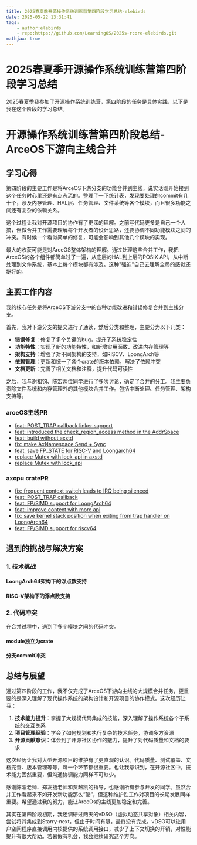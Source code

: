 ```yaml
---
title: 2025春夏季开源操作系统训练营第四阶段学习总结-elebirds
date: 2025-05-22 13:31:41
tags: 
    - author:elebirds
    - repo:https://github.com/LearningOS/2025s-rcore-elebirds.git
mathjax: true
---
```


# 2025春夏季开源操作系统训练营第四阶段学习总结

2025春夏季我参加了开源操作系统训练营，第四阶段的任务是具体实践，以下是我在这个阶段的学习总结。

<!-- more -->

# 开源操作系统训练营第四阶段总结-ArceOS下游向主线合并

## 学习心得

第四阶段的主要工作是将ArceOS下游分支的功能合并到主线，说实话刚开始接到这个任务时心里还是有点忐忑的。整理了一下统计表，发现要处理的commit有几十个，涉及内存管理、HAL层、任务管理、文件系统等各个模块，而且很多功能之间还有复杂的依赖关系。

这个过程让我对开源项目的协作有了更深的理解。之前写代码更多是自己一个人搞，但做合并工作需要理解每个开发者的设计思路，还要协调不同功能模块之间的冲突。有时候一个看似简单的修复，可能会影响到其他几个模块的实现。

最大的收获可能是对ArceOS整体架构的理解。通过处理这些合并工作，我把ArceOS的各个组件都简单过了一遍，从底层的HAL到上层的POSIX API，从中断处理到文件系统，基本上每个模块都有涉及。这种"强迫"自己去理解全局的感觉还挺好的。

## 主要工作内容

我的核心任务是将ArceOS下游分支中的各种功能改进和错误修复合并到主线分支。

首先，我对下游分支的提交进行了通读，然后分类和整理，主要分为以下几类：
- **错误修复**：修复了多个关键的bug，提升了系统稳定性
- **功能特性**：实现了新的功能特性，如新增实用函数、改进内存管理等
- **架构支持**：增强了对不同架构的支持，如RISCV、LoongArch等
- **依赖管理**：更新和统一了各个crate的版本依赖，解决了依赖冲突
- **文档更新**：完善了相关文档和注释，提升代码可读性

之后，我与谢祖钧、陈宏两位同学进行了多次讨论，确定了合并的分工。我主要负责除文件系统和内存管理外的其他模块合并工作。包括中断处理、任务管理、架构支持等。

### arceOS主线PR
- [feat: POST_TRAP callback linker support](https://github.com/arceos-org/arceos/pull/266)
- [feat: introduced the check_region_access method in the AddrSpace](https://github.com/arceos-org/arceos/pull/246)
- [feat: build without axstd](https://github.com/arceos-org/arceos/pull/245)
- [fix: make AxNamespace Send + Sync](https://github.com/arceos-org/arceos/pull/244)
- [feat: save FP_STATE for RISC-V and Loongarch64](https://github.com/arceos-org/arceos/pull/242)
- [replace Mutex with lock_api in axstd](https://github.com/arceos-org/arceos/pull/241)
- [replace Mutex with lock_api](https://github.com/arceos-org/arceos/pull/238)

### axcpu cratePR
- [fix: frequent context switch leads to IRQ being silenced](https://github.com/arceos-org/axcpu/pull/9)
- [feat: POST_TRAP callback](https://github.com/arceos-org/axcpu/pull/8)
- [feat: FP/SIMD support for LoongArch64](https://github.com/arceos-org/axcpu/pull/5)
- [feat: improve context with more api](https://github.com/arceos-org/axcpu/pull/4)
- [fix: save kernel stack position when exiting from trap handler on LoongArch64](https://github.com/arceos-org/axcpu/pull/3)
- [feat: FP/SIMD support for riscv64](https://github.com/arceos-org/axcpu/pull/2)

## 遇到的挑战与解决方案

### 1. 技术挑战
#### LoongArch64架构下的浮点数支持

#### RISC-V架构下的浮点数支持

### 2. 代码冲突
在合并过程中，遇到了多个模块之间的代码冲突。

#### module独立为crate

#### 分支commit冲突

## 总结与展望

通过第四阶段的工作，我不仅完成了ArceOS下游向主线的大规模合并任务，更重要的是深入理解了现代操作系统的架构设计和开源项目的协作模式。这次经历让我：

1. **技术能力提升**：掌握了大规模代码集成的技能，深入理解了操作系统各个子系统的交互关系
2. **项目管理经验**：学会了如何规划和执行复杂的技术任务，协调多方资源
3. **开源贡献意识**：体会到了开源社区协作的魅力，提升了对代码质量和文档的要求

这次经历让我对大型开源项目的维护有了更直观的认识。代码质量、测试覆盖、文档完善、版本管理等等，每一个环节都很重要。也让我意识到，在开源社区中，技术能力固然重要，但沟通协调能力同样不可缺少。

感谢陈渝老师、郑友捷老师和贾越凯的指导，也感谢所有参与开发的同学。虽然合并工作看起来不如开发新功能那么“酷“，但这种维护性工作对项目的长期发展同样重要。希望通过我的努力，能让ArceOs的主线更加稳定和完善。

其实在第四阶段初期，我还调研过两天的vDSO（虚拟动态共享对象）相关内容，尝试将其集成到Starry-next，但由于时间有限，最终没有完成。vDSO可以让用户空间程序直接调用内核提供的系统调用接口，减少了上下文切换的开销，对性能提升有很大帮助。若暑假有机会，我会继续研究这个方向。
